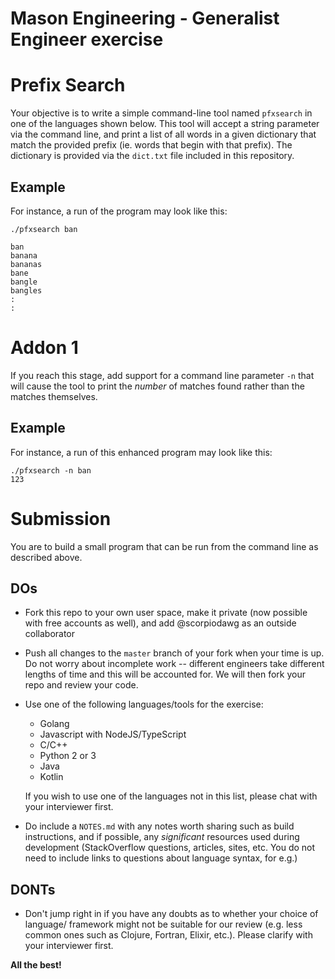 Mason Engineering - Generalist Engineer exercise
===

# Prefix Search

Your objective is to write a simple command-line tool named `pfxsearch` in one of the languages
shown below. This tool will accept a string parameter via the command line, and print
a list of all words in a given dictionary that match the provided prefix (ie. words that begin
with that prefix). The dictionary is provided via the `dict.txt` file included in this repository.

## Example

For instance, a run of the program may look like this:

```
./pfxsearch ban

ban
banana
bananas
bane
bangle
bangles
:
:
```

# Addon 1
If you reach this stage, add support for a command line parameter `-n` that will cause the tool
to print the _number_ of matches found rather than the matches themselves.

## Example

For instance, a run of this enhanced program may look like this:

```
./pfxsearch -n ban
123
```


# Submission

You are to build a small program that can be run from the command line as described above.

## DOs
* Fork this repo to your own user space, make it private (now possible with free accounts
  as well), and add @scorpiodawg as an outside collaborator
* Push all changes to the `master` branch of your fork when your time is up. Do not worry
  about incomplete work -- different engineers take different lengths of time and this will
  be accounted for. We will then fork your repo and review your code.
* Use one of the following languages/tools for the exercise:
  * Golang
  * Javascript with NodeJS/TypeScript
  * C/C++
  * Python 2 or 3
  * Java
  * Kotlin
  
  If you wish to use one of the languages not in this list, please chat with your interviewer first.
* Do include a `NOTES.md` with any notes worth sharing such as build instructions, and if possible, any
  _significant_ resources used during development (StackOverflow questions, articles, sites, etc. 
  You do not need to include links to questions about language syntax, for e.g.)

## DONTs
- Don't jump right in if you have any doubts as to whether your choice of language/
  framework might not be suitable for our review (e.g. less common ones such as 
  Clojure, Fortran, Elixir, etc.). Please clarify with your interviewer first.

**All the best!**
